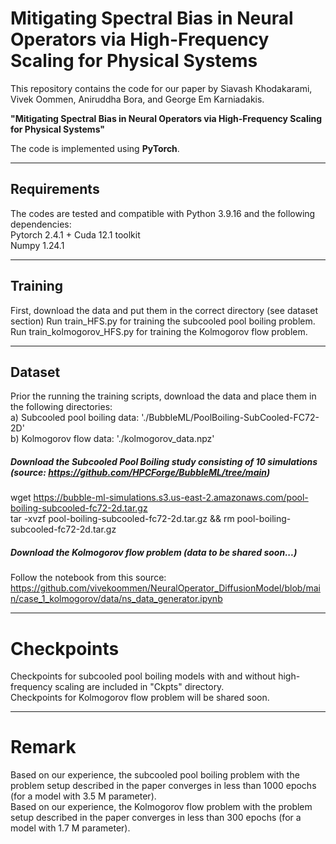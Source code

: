 # Mitigating Spectral Bias in Neural Operators via High-Frequency Scaling for Physical Systems

This repository contains the code for our paper by Siavash Khodakarami, Vivek Oommen, Aniruddha Bora, and George Em Karniadakis.

**"Mitigating Spectral Bias in Neural Operators via High-Frequency Scaling for Physical Systems"**

The code is implemented using **PyTorch**.

---

## Requirements

The codes are tested and compatible with Python 3.9.16 and the following dependencies:  
Pytorch 2.4.1 + Cuda 12.1 toolkit  
Numpy 1.24.1  

---

## Training
First, download the data and put them in the correct directory (see dataset section)
Run train_HFS.py for training the subcooled pool boiling problem.  
Run train_kolmogorov_HFS.py for training the Kolmogorov flow problem.

---
## Dataset
Prior the running the training scripts, download the data and place them in the following directories:  
a) Subcooled pool boiling data: './BubbleML/PoolBoiling-SubCooled-FC72-2D'  
b) Kolmogorov flow data: './kolmogorov_data.npz'  

##### Download the Subcooled Pool Boiling study consisting of 10 simulations (source: https://github.com/HPCForge/BubbleML/tree/main)  
wget https://bubble-ml-simulations.s3.us-east-2.amazonaws.com/pool-boiling-subcooled-fc72-2d.tar.gz  
tar -xvzf pool-boiling-subcooled-fc72-2d.tar.gz && rm pool-boiling-subcooled-fc72-2d.tar.gz  

##### Download the Kolmogorov flow problem (data to be shared soon...)  
Follow the notebook from this source: https://github.com/vivekoommen/NeuralOperator_DiffusionModel/blob/main/case_1_kolmogorov/data/ns_data_generator.ipynb  

---
# Checkpoints
Checkpoints for subcooled pool boiling models with and without high-frequency scaling are included in "Ckpts" directory.  
Checkpoints for Kolmogorov flow problem will be shared soon.

---
# Remark  
Based on our experience, the subcooled pool boiling problem with the problem setup described in the paper converges in less than 1000 epochs (for a model with 3.5 M parameter).  
Based on our experience, the Kolmogorov flow problem with the problem setup described in the paper converges in less than 300 epochs (for a model with 1.7 M parameter).

